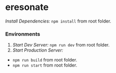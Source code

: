 # eresonate

*Install Dependencies:* `npm install` from root folder.

### Environments
1. *Start Dev Server:* `npm run dev`  from root folder.
2. *Start Production Server:* 
  - `npm run build` from root folder.
  - `npm run start` from root folder.
